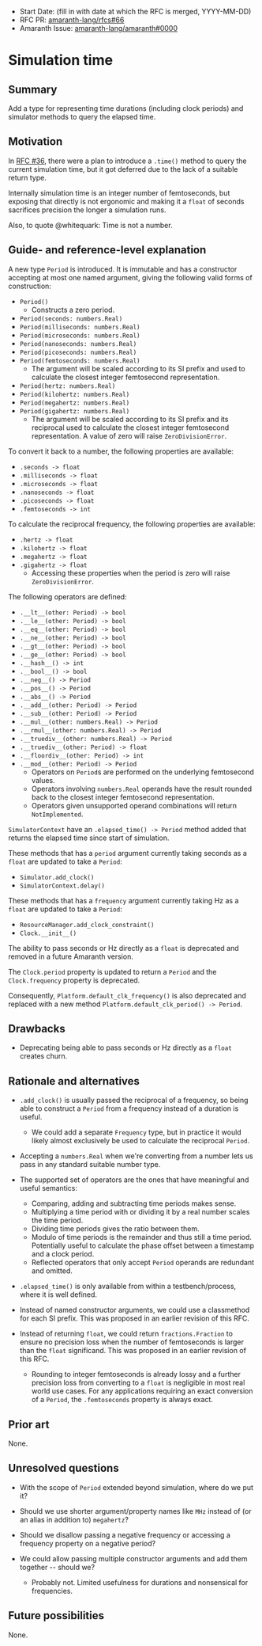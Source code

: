 - Start Date: (fill in with date at which the RFC is merged, YYYY-MM-DD)
- RFC PR: [amaranth-lang/rfcs#66](https://github.com/amaranth-lang/rfcs/pull/66)
- Amaranth Issue: [amaranth-lang/amaranth#0000](https://github.com/amaranth-lang/amaranth/issues/0000)

# Simulation time

## Summary
[summary]: #summary

Add a type for representing time durations (including clock periods) and simulator methods to query the elapsed time.

## Motivation
[motivation]: #motivation

In [RFC #36](0036-async-testbench-functions.md), there were a plan to introduce a `.time()` method to query the current simulation time, but it got deferred due to the lack of a suitable return type.

Internally simulation time is an integer number of femtoseconds, but exposing that directly is not ergonomic and making it a `float` of seconds sacrifices precision the longer a simulation runs.

Also, to quote @whitequark: Time is not a number.

## Guide- and reference-level explanation
[guide-level-explanation]: #guide-level-explanation

A new type `Period` is introduced.
It is immutable and has a constructor accepting at most one named argument, giving the following valid forms of construction:
- `Period()`
  - Constructs a zero period.
- `Period(seconds: numbers.Real)`
- `Period(milliseconds: numbers.Real)`
- `Period(microseconds: numbers.Real)`
- `Period(nanoseconds: numbers.Real)`
- `Period(picoseconds: numbers.Real)`
- `Period(femtoseconds: numbers.Real)`
  - The argument will be scaled according to its SI prefix and used to calculate the closest integer femtosecond representation.
- `Period(hertz: numbers.Real)`
- `Period(kilohertz: numbers.Real)`
- `Period(megahertz: numbers.Real)`
- `Period(gigahertz: numbers.Real)`
  - The argument will be scaled according to its SI prefix and its reciprocal used to calculate the closest integer femtosecond representation.
    A value of zero will raise `ZeroDivisionError`.

To convert it back to a number, the following properties are available:
- `.seconds -> float`
- `.milliseconds -> float`
- `.microseconds -> float`
- `.nanoseconds -> float`
- `.picoseconds -> float`
- `.femtoseconds -> int`

To calculate the reciprocal frequency, the following properties are available:
- `.hertz -> float`
- `.kilohertz -> float`
- `.megahertz -> float`
- `.gigahertz -> float`
  - Accessing these properties when the period is zero will raise `ZeroDivisionError`.

The following operators are defined:
- `.__lt__(other: Period) -> bool`
- `.__le__(other: Period) -> bool`
- `.__eq__(other: Period) -> bool`
- `.__ne__(other: Period) -> bool`
- `.__gt__(other: Period) -> bool`
- `.__ge__(other: Period) -> bool`
- `.__hash__() -> int`
- `.__bool__() -> bool`
- `.__neg__() -> Period`
- `.__pos__() -> Period`
- `.__abs__() -> Period`
- `.__add__(other: Period) -> Period`
- `.__sub__(other: Period) -> Period`
- `.__mul__(other: numbers.Real) -> Period`
- `.__rmul__(other: numbers.Real) -> Period`
- `.__truediv__(other: numbers.Real) -> Period`
- `.__truediv__(other: Period) -> float`
- `.__floordiv__(other: Period) -> int`
- `.__mod__(other: Period) -> Period`
  - Operators on `Period`s are performed on the underlying femtosecond values.
  - Operators involving `numbers.Real` operands have the result rounded back to the closest integer femtosecond representation.
  - Operators given unsupported operand combinations will return `NotImplemented`.

`SimulatorContext` have an `.elapsed_time() -> Period` method added that returns the elapsed time since start of simulation.

These methods that has a `period` argument currently taking seconds as a `float` are updated to take a `Period`:
- `Simulator.add_clock()`
- `SimulatorContext.delay()`

These methods that has a `frequency` argument currently taking Hz as a `float` are updated to take a `Period`:
- `ResourceManager.add_clock_constraint()`
- `Clock.__init__()`

The ability to pass seconds or Hz directly as a `float` is deprecated and removed in a future Amaranth version.

The `Clock.period` property is updated to return a `Period` and the `Clock.frequency` property is deprecated.

Consequently, `Platform.default_clk_frequency()` is also deprecated and replaced with a new method `Platform.default_clk_period() -> Period`.


## Drawbacks
[drawbacks]: #drawbacks

- Deprecating being able to pass seconds or Hz directly as a `float` creates churn.

## Rationale and alternatives
[rationale-and-alternatives]: #rationale-and-alternatives

- `.add_clock()` is usually passed the reciprocal of a frequency, so being able to construct a `Period` from a frequency instead of a duration is useful.
  - We could add a separate `Frequency` type, but in practice it would likely almost exclusively be used to calculate the reciprocal `Period`.

- Accepting a `numbers.Real` when we're converting from a number lets us pass in any standard suitable number type.

- The supported set of operators are the ones that have meaningful and useful semantics:
  - Comparing, adding and subtracting time periods makes sense.
  - Multiplying a time period with or dividing it by a real number scales the time period.
  - Dividing time periods gives the ratio between them.
  - Modulo of time periods is the remainder and thus still a time period.
    Potentially useful to calculate the phase offset between a timestamp and a clock period.
  - Reflected operators that only accept `Period` operands are redundant and omitted.

- `.elapsed_time()` is only available from within a testbench/process, where it is well defined.

- Instead of named constructor arguments, we could use a classmethod for each SI prefix.
  This was proposed in an earlier revision of this RFC.

- Instead of returning `float`, we could return `fractions.Fraction` to ensure no precision loss when the number of femtoseconds is larger than the `float` significand.
  This was proposed in an earlier revision of this RFC.
  - Rounding to integer femtoseconds is already lossy and a further precision loss from converting to a `float` is negligible in most real world use cases.
    For any applications requiring an exact conversion of a `Period`, the `.femtoseconds` property is always exact.

## Prior art
[prior-art]: #prior-art

None.

## Unresolved questions
[unresolved-questions]: #unresolved-questions

- With the scope of `Period` extended beyond simulation, where do we put it?

- Should we use shorter argument/property names like `MHz` instead of (or an alias in addition to) `megahertz`?

- Should we disallow passing a negative frequency or accessing a frequency property on a negative period?

- We could allow passing multiple constructor arguments and add them together -- should we?
  - Probably not. Limited usefulness for durations and nonsensical for frequencies.

## Future possibilities
[future-possibilities]: #future-possibilities

None.
